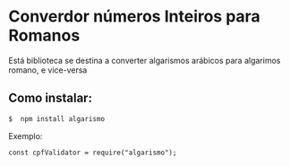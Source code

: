 # Converdor números Inteiros para Romanos 

Está biblioteca se destina a converter algarismos arábicos para algarimos romano, e vice-versa

## Como instalar:

```zsh
$  npm install algarismo
```


Exemplo:

```node
const cpfValidator = require("algarismo");

```
